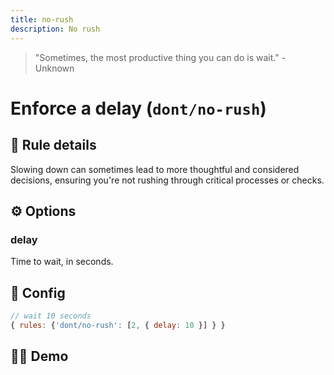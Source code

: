```yaml
---
title: no-rush
description: No rush
---
```


<script setup lang="ts">
import CodeEditor from '../../.vitepress/theme/components/code-editor.vue';
import {ruleName, presetConfigs, initialText, fakeLint} from '../../src/sample-code/no-rush.js';
</script>

> "Sometimes, the most productive thing you can do is wait." - Unknown

# Enforce a delay (`dont/no-rush`)

<!-- end auto-generated rule header -->

## 📖 Rule details

Slowing down can sometimes lead to more thoughtful and considered decisions, ensuring you're not rushing through
critical processes or checks.

## ⚙️ Options

### delay

Time to wait, in seconds.

## 🔧 Config

```js
// wait 10 seconds
{ rules: {'dont/no-rush': [2, { delay: 10 }] } }
```


## 🧑‍💻 Demo

<CodeEditor :rule="ruleName" :text="initialText" :presetConfigs="presetConfigs" />
